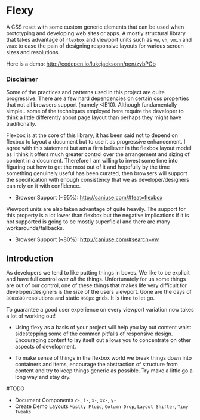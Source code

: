 # Flexy

A CSS reset with some custom generic elements that can be used when prototyping and developing web sites or apps. A mostly structural library that takes advantage of `flexbox` and viewport units such as `vw`, `vh`, `vmin` and `vmax` to ease the pain of designing responsive layouts for various screen sizes and resolutions.

Here is a demo: http://codepen.io/lukejacksonn/pen/zvbPGb

### Disclaimer

Some of the practices and patterns used in this project are quite progressive. There are a few hard dependencies on certain css properties that not all browsers support (namely <IE10). Although fundamentally simple.. some of the techniques employed here require the developer to think a little differently about page layout than perhaps they might have traditionally. 

Flexbox is at the core of this library, it has been said not to depend on flexbox to layout a document but to use it as progressive enhancement. I agree with this statement but am a firm believer in the flexbox layout model as I think it offers much greater control over the arrangement and sizing of content in a document. Therefore I am willing to invest some time into figuring out how to get the most out of it and hopefully by the time something genuinely useful has been curated, then browsers will support the specification with enough consistency that we as developer/designers can rely on it with confidence.

- Browser Support (~95%): http://caniuse.com/#feat=flexbox

Viewport units are also taken advantage of quite heavily. The support for this property is a lot lower than flexbox but the negative implications if it is not supported is going to be mostly superficial and there are many workarounds/fallbacks.

- Browser Support (~80%): http://caniuse.com/#search=vw

## Introduction

As developers we tend to like putting things in boxes. We like to be explicit and have full control over _all_ the things. Unfortunately for us some things are out of our control, one of these things that makes life very difficult for developer/designers is the size of the users viewport. Gone are the days of `800x600` resolutions and static `960px` grids. It is time to let go.

To guarantee a good user experience on every viewport variation now takes a lot of working out!

- Using flexy as a basis of your project will help you lay out content whist sidestepping some of the common pitfalls of responsive design. Encouraging content to lay itself out allows you to concentrate on other aspects of development.

- To make sense of things in the flexbox world we break things down into containers and items, encourage the abstraction of structure from content and try to keep things generic as possible. Try make a little go a long way and stay dry.


#TODO

- Document Components `c-`, `i-`, `x-`, `xx-`, `y-`
- Create Demo Layouts `Mostly Fluid`, `Column Drop`, `Layout Shifter`, `Tiny Tweaks`



